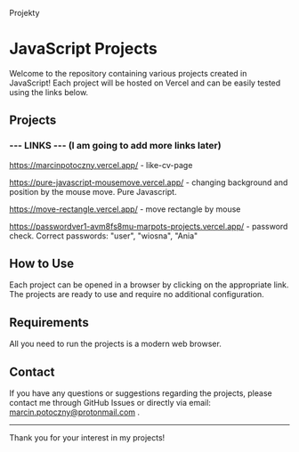 Projekty

# JavaScript Projects

Welcome to the repository containing various projects created in JavaScript! Each project will be hosted on Vercel and can be easily tested using the links below.

## Projects

### --- LINKS --- (I am going to add more links later)

https://marcinpotoczny.vercel.app/ - like-cv-page

https://pure-javascript-mousemove.vercel.app/ - changing background and position by the mouse move. Pure Javascript.


https://move-rectangle.vercel.app/ - move rectangle by mouse

https://passwordver1-avm8fs8mu-marpots-projects.vercel.app/ - password check. Correct passwords: "user", "wiosna", "Ania"

## How to Use

Each project can be opened in a browser by clicking on the appropriate link. The projects are ready to use and require no additional configuration.

## Requirements

All you need to run the projects is a modern web browser.

## Contact

If you have any questions or suggestions regarding the projects, please contact me through GitHub Issues or directly via email: marcin.potoczny@protonmail.com .

---

Thank you for your interest in my projects!

